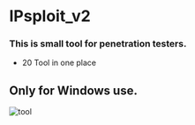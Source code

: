 # IPsploit_v2

### This is small tool for penetration testers.


* 20 Tool in one place

## Only for Windows use.


![tool](https://user-images.githubusercontent.com/38289183/51414076-2964e300-1b97-11e9-8bbb-a59395ef8b6b.PNG)
